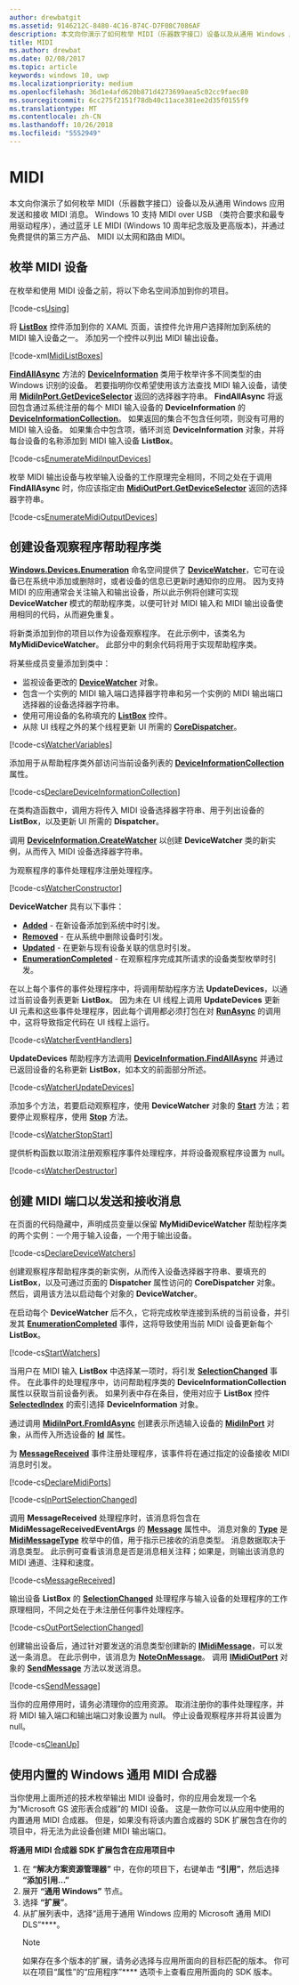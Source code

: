 ```yaml
---
author: drewbatgit
ms.assetid: 9146212C-8480-4C16-B74C-D7F08C7086AF
description: 本文向你演示了如何枚举 MIDI（乐器数字接口）设备以及从通用 Windows 应用发送和接收 MIDI 消息。
title: MIDI
ms.author: drewbat
ms.date: 02/08/2017
ms.topic: article
keywords: windows 10, uwp
ms.localizationpriority: medium
ms.openlocfilehash: 36d1e4afd620b871d4273699aea5c02cc9faec80
ms.sourcegitcommit: 6cc275f2151f78db40c11ace381ee2d35f0155f9
ms.translationtype: MT
ms.contentlocale: zh-CN
ms.lasthandoff: 10/26/2018
ms.locfileid: "5552949"
---
```

# <a name="midi"></a>MIDI



本文向你演示了如何枚举 MIDI（乐器数字接口）设备以及从通用 Windows 应用发送和接收 MIDI 消息。 Windows 10 支持 MIDI over USB （类符合要求和最专用驱动程序），通过蓝牙 LE MIDI (Windows 10 周年纪念版及更高版本)，并通过免费提供的第三方产品、 MIDI 以太网和路由 MIDI。

## <a name="enumerate-midi-devices"></a>枚举 MIDI 设备

在枚举和使用 MIDI 设备之前，将以下命名空间添加到你的项目。

[!code-cs[Using](./code/MIDIWin10/cs/MainPage.xaml.cs#SnippetUsing)]

将 [**ListBox**](https://msdn.microsoft.com/library/windows/apps/br242868) 控件添加到你的 XAML 页面，该控件允许用户选择附加到系统的 MIDI 输入设备之一。 添加另一个控件以列出 MIDI 输出设备。

[!code-xml[MidiListBoxes](./code/MIDIWin10/cs/MainPage.xaml#SnippetMidiListBoxes)]

[**FindAllAsync**](https://msdn.microsoft.com/library/windows/apps/br225432) 方法的 [**DeviceInformation**](https://msdn.microsoft.com/library/windows/apps/br225393) 类用于枚举许多不同类型的由 Windows 识别的设备。 若要指明你仅希望使用该方法查找 MIDI 输入设备，请使用 [**MidiInPort.GetDeviceSelector**](https://msdn.microsoft.com/library/windows/apps/dn894779) 返回的选择器字符串。 **FindAllAsync** 将返回包含通过系统注册的每个 MIDI 输入设备的 **DeviceInformation** 的 [**DeviceInformationCollection**](https://msdn.microsoft.com/library/windows/apps/br225395)。 如果返回的集合不包含任何项，则没有可用的 MIDI 输入设备。 如果集合中包含项，循环浏览 **DeviceInformation** 对象，并将每台设备的名称添加到 MIDI 输入设备 **ListBox**。

[!code-cs[EnumerateMidiInputDevices](./code/MIDIWin10/cs/MainPage.xaml.cs#SnippetEnumerateMidiInputDevices)]

枚举 MIDI 输出设备与枚举输入设备的工作原理完全相同，不同之处在于调用 **FindAllAsync** 时，你应该指定由 [**MidiOutPort.GetDeviceSelector**](https://msdn.microsoft.com/library/windows/apps/dn894845) 返回的选择器字符串。

[!code-cs[EnumerateMidiOutputDevices](./code/MIDIWin10/cs/MainPage.xaml.cs#SnippetEnumerateMidiOutputDevices)]



## <a name="create-a-device-watcher-helper-class"></a>创建设备观察程序帮助程序类

[**Windows.Devices.Enumeration**](https://msdn.microsoft.com/library/windows/apps/br225459) 命名空间提供了 [**DeviceWatcher**](https://msdn.microsoft.com/library/windows/apps/br225446)，它可在设备已在系统中添加或删除时，或者设备的信息已更新时通知你的应用。 因为支持 MIDI 的应用通常会关注输入和输出设备，所以此示例将创建可实现 **DeviceWatcher** 模式的帮助程序类，以便可针对 MIDI 输入和 MIDI 输出设备使用相同的代码，从而避免重复。

将新类添加到你的项目以作为设备观察程序。 在此示例中，该类名为 **MyMidiDeviceWatcher**。 此部分中的剩余代码将用于实现帮助程序类。

将某些成员变量添加到类中：

-   监视设备更改的 [**DeviceWatcher**](https://msdn.microsoft.com/library/windows/apps/br225446) 对象。
-   包含一个实例的 MIDI 输入端口选择器字符串和另一个实例的 MIDI 输出端口选择器的设备选择器字符串。
-   使用可用设备的名称填充的 [**ListBox**](https://msdn.microsoft.com/library/windows/apps/br242868) 控件。
-   从除 UI 线程之外的某个线程更新 UI 所需的 [**CoreDispatcher**](https://msdn.microsoft.com/library/windows/apps/br208211)。

[!code-cs[WatcherVariables](./code/MIDIWin10/cs/MyMidiDeviceWatcher.cs#SnippetWatcherVariables)]

添加用于从帮助程序类外部访问当前设备列表的 [**DeviceInformationCollection**](https://msdn.microsoft.com/library/windows/apps/br225395) 属性。

[!code-cs[DeclareDeviceInformationCollection](./code/MIDIWin10/cs/MyMidiDeviceWatcher.cs#SnippetDeclareDeviceInformationCollection)]

在类构造函数中，调用方将传入 MIDI 设备选择器字符串、用于列出设备的 **ListBox**，以及更新 UI 所需的 **Dispatcher**。

调用 [**DeviceInformation.CreateWatcher**](https://msdn.microsoft.com/library/windows/apps/br225427) 以创建 **DeviceWatcher** 类的新实例，从而传入 MIDI 设备选择器字符串。

为观察程序的事件处理程序注册处理程序。

[!code-cs[WatcherConstructor](./code/MIDIWin10/cs/MyMidiDeviceWatcher.cs#SnippetWatcherConstructor)]

**DeviceWatcher** 具有以下事件：

-   [**Added**](https://msdn.microsoft.com/library/windows/apps/br225450) - 在新设备添加到系统中时引发。
-   [**Removed**](https://msdn.microsoft.com/library/windows/apps/br225453) - 在从系统中删除设备时引发。
-   [**Updated**](https://msdn.microsoft.com/library/windows/apps/br225458) - 在更新与现有设备关联的信息时引发。
-   [**EnumerationCompleted**](https://msdn.microsoft.com/library/windows/apps/br225451) - 在观察程序完成其所请求的设备类型枚举时引发。

在以上每个事件的事件处理程序中，将调用帮助程序方法 **UpdateDevices**，以通过当前设备列表更新 **ListBox**。 因为未在 UI 线程上调用 **UpdateDevices** 更新 UI 元素和这些事件处理程序，因此每个调用都必须打包在对 [**RunAsync**](https://msdn.microsoft.com/library/windows/apps/hh750317) 的调用中，这将导致指定代码在 UI 线程上运行。

[!code-cs[WatcherEventHandlers](./code/MIDIWin10/cs/MyMidiDeviceWatcher.cs#SnippetWatcherEventHandlers)]

**UpdateDevices** 帮助程序方法调用 [**DeviceInformation.FindAllAsync**](https://msdn.microsoft.com/library/windows/apps/br225432) 并通过已返回设备的名称更新 **ListBox**，如本文的前面部分所述。

[!code-cs[WatcherUpdateDevices](./code/MIDIWin10/cs/MyMidiDeviceWatcher.cs#SnippetWatcherUpdateDevices)]

添加多个方法，若要启动观察程序，使用 **DeviceWatcher** 对象的 [**Start**](https://msdn.microsoft.com/library/windows/apps/br225454) 方法；若要停止观察程序，使用 [**Stop**](https://msdn.microsoft.com/library/windows/apps/br225456) 方法。

[!code-cs[WatcherStopStart](./code/MIDIWin10/cs/MyMidiDeviceWatcher.cs#SnippetWatcherStopStart)]

提供析构函数以取消注册观察程序事件处理程序，并将设备观察程序设置为 null。

[!code-cs[WatcherDestructor](./code/MIDIWin10/cs/MyMidiDeviceWatcher.cs#SnippetWatcherDestructor)]

## <a name="create-midi-ports-to-send-and-receive-messages"></a>创建 MIDI 端口以发送和接收消息

在页面的代码隐藏中，声明成员变量以保留 **MyMidiDeviceWatcher** 帮助程序类的两个实例：一个用于输入设备，一个用于输出设备。

[!code-cs[DeclareDeviceWatchers](./code/MIDIWin10/cs/MainPage.xaml.cs#SnippetDeclareDeviceWatchers)]

创建观察程序帮助程序类的新实例，从而传入设备选择器字符串、要填充的 **ListBox**，以及可通过页面的 **Dispatcher** 属性访问的 **CoreDispatcher** 对象。 然后，调用该方法以启动每个对象的 **DeviceWatcher**。

在启动每个 **DeviceWatcher** 后不久，它将完成枚举连接到系统的当前设备，并引发其 [**EnumerationCompleted**](https://msdn.microsoft.com/library/windows/apps/br225451) 事件，这将导致使用当前 MIDI 设备更新每个 **ListBox**。

[!code-cs[StartWatchers](./code/MIDIWin10/cs/MainPage.xaml.cs#SnippetStartWatchers)]

当用户在 MIDI 输入 **ListBox** 中选择某一项时，将引发 [**SelectionChanged**](https://msdn.microsoft.com/library/windows/apps/br209776) 事件。 在此事件的处理程序中，访问帮助程序类的 **DeviceInformationCollection** 属性以获取当前设备列表。 如果列表中存在条目，使用对应于 **ListBox** 控件 [**SelectedIndex**](https://msdn.microsoft.com/library/windows/apps/br209768) 的索引选择 **DeviceInformation** 对象。

通过调用 [**MidiInPort.FromIdAsync**](https://msdn.microsoft.com/library/windows/apps/dn894776) 创建表示所选输入设备的 [**MidiInPort**](https://msdn.microsoft.com/library/windows/apps/dn894770) 对象，从而传入所选设备的 [**Id**](https://msdn.microsoft.com/library/windows/apps/br225437) 属性。

为 [**MessageReceived**](https://msdn.microsoft.com/library/windows/apps/dn894781) 事件注册处理程序，该事件将在通过指定的设备接收 MIDI 消息时引发。

[!code-cs[DeclareMidiPorts](./code/MIDIWin10/cs/MainPage.xaml.cs#SnippetDeclareMidiPorts)]

[!code-cs[InPortSelectionChanged](./code/MIDIWin10/cs/MainPage.xaml.cs#SnippetInPortSelectionChanged)]

调用 **MessageReceived** 处理程序时，该消息将包含在 **MidiMessageReceivedEventArgs** 的 [**Message**](https://msdn.microsoft.com/library/windows/apps/dn894783) 属性中。 消息对象的 [**Type**](https://msdn.microsoft.com/library/windows/apps/dn894726) 是 [**MidiMessageType**](https://msdn.microsoft.com/library/windows/apps/dn894786) 枚举中的值，用于指示已接收的消息类型。 消息数据取决于消息类型。 此示例可查看该消息是否是消息相关注释；如果是，则输出该消息的 MIDI 通道、注释和速度。

[!code-cs[MessageReceived](./code/MIDIWin10/cs/MainPage.xaml.cs#SnippetMessageReceived)]

输出设备 **ListBox** 的 [**SelectionChanged**](https://msdn.microsoft.com/library/windows/apps/br209776) 处理程序与输入设备的处理程序的工作原理相同，不同之处在于未注册任何事件处理程序。

[!code-cs[OutPortSelectionChanged](./code/MIDIWin10/cs/MainPage.xaml.cs#SnippetOutPortSelectionChanged)]

创建输出设备后，通过针对要发送的消息类型创建新的 [**IMidiMessage**](https://msdn.microsoft.com/library/windows/apps/dn911508)，可以发送一条消息。 在此示例中，该消息为 [**NoteOnMessage**](https://msdn.microsoft.com/library/windows/apps/dn894817)。 调用 [**IMidiOutPort**](https://msdn.microsoft.com/library/windows/apps/dn894727) 对象的 [**SendMessage**](https://msdn.microsoft.com/library/windows/apps/dn894730) 方法以发送消息。

[!code-cs[SendMessage](./code/MIDIWin10/cs/MainPage.xaml.cs#SnippetSendMessage)]

当你的应用停用时，请务必清理你的应用资源。 取消注册你的事件处理程序，并将 MIDI 输入端口和输出端口对象设置为 null。 停止设备观察程序并将其设置为 null。

[!code-cs[CleanUp](./code/MIDIWin10/cs/MainPage.xaml.cs#SnippetCleanUp)]

## <a name="using-the-built-in-windows-general-midi-synth"></a>使用内置的 Windows 通用 MIDI 合成器

当你使用上面所述的技术枚举输出 MIDI 设备时，你的应用会发现一个名为“Microsoft GS 波形表合成器”的 MIDI 设备。 这是一款你可以从应用中使用的内置通用 MIDI 合成器。 但是，如果没有将该内置合成器的 SDK 扩展包含在你的项目中，将无法为此设备创建 MIDI 输出端口。

**将通用 MIDI 合成器 SDK 扩展包含在应用项目中**

1.  在 **“解决方案资源管理器”** 中，在你的项目下，右键单击 **“引用”**，然后选择 **“添加引用...”**
2.  展开 **“通用 Windows”** 节点。
3.  选择 **“扩展”**。
4.  从扩展列表中，选择“适用于通用 Windows 应用的 Microsoft 通用 MIDI DLS”****。
    > [!NOTE] 
    > 如果存在多个版本的扩展，请务必选择与应用所面向的目标匹配的版本。 你可以在项目“属性”的“应用程序”**** 选项卡上查看应用所面向的 SDK 版本。

 

 




